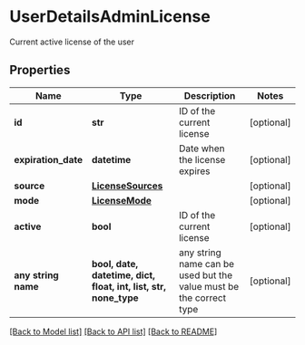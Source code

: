 # UserDetailsAdminLicense

Current active license of the user

## Properties
Name | Type | Description | Notes
------------ | ------------- | ------------- | -------------
**id** | **str** | ID of the current license | [optional] 
**expiration_date** | **datetime** | Date when the license expires | [optional] 
**source** | [**LicenseSources**](LicenseSources.md) |  | [optional] 
**mode** | [**LicenseMode**](LicenseMode.md) |  | [optional] 
**active** | **bool** | ID of the current license | [optional] 
**any string name** | **bool, date, datetime, dict, float, int, list, str, none_type** | any string name can be used but the value must be the correct type | [optional]

[[Back to Model list]](../README.md#documentation-for-models) [[Back to API list]](../README.md#documentation-for-api-endpoints) [[Back to README]](../README.md)


